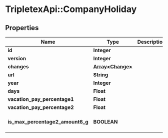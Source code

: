 # TripletexApi::CompanyHoliday

## Properties
Name | Type | Description | Notes
------------ | ------------- | ------------- | -------------
**id** | **Integer** |  | [optional] 
**version** | **Integer** |  | [optional] 
**changes** | [**Array&lt;Change&gt;**](Change.md) |  | [optional] 
**url** | **String** |  | [optional] 
**year** | **Integer** |  | [optional] 
**days** | **Float** |  | [optional] 
**vacation_pay_percentage1** | **Float** |  | [optional] 
**vacation_pay_percentage2** | **Float** |  | [optional] 
**is_max_percentage2_amount6_g** | **BOOLEAN** |  | [optional] [default to false]


